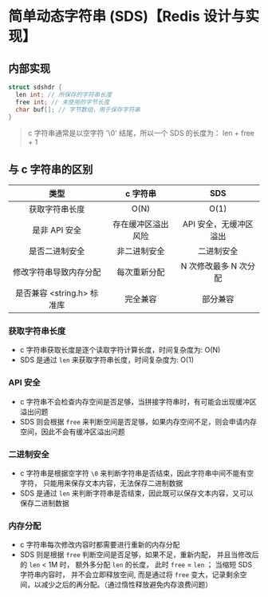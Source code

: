 # 简单动态字符串 (SDS)【Redis 设计与实现】


## 内部实现

```c
struct sdshdr {
  len int; // 所保存的字符串长度
  free int; // 未使用的字节长度
  char buf[]; // 字节数组，用于保存字符串
}
```

> c 字符串通常是以空字符 '\0' 结尾，所以一个 SDS 的长度为： len + free + 1


## 与 c 字符串的区别

|         类型          |   c 字符串   |      SDS      |
| :-----------------: | :-------: | :-----------: |
|       获取字符串长度       |   O(N)    |     O(1)      |
|      是非 API 安全      | 存在缓冲区溢出风险 | API 安全，无缓冲区溢出 |
|       是否二进制安全       |  非二进制安全   |     二进制安全     |
|     修改字符串导致内存分配     |  每次重新分配   | N 次修改最多 N 次分配 |
| 是否兼容 <string.h> 标准库 |   完全兼容    |     部分兼容      |

### 获取字符串长度

- c 字符串获取长度是逐个读取字符计算长度，时间复杂度为: O(N)
- SDS 是通过 `len` 来获取字符串长度，时间复杂度为: O(1)

### API 安全

- c 字符串不会检查内存空间是否足够，当拼接字符串时，有可能会出现缓冲区溢出问题
- SDS 则会根据 `free` 来判断空间是否足够，如果内存空间不足，则会申请内存空间，因此不会有缓冲区溢出问题

### 二进制安全

- c 字符串是根据空字符 `\0` 来判断字符串是否结束，因此字符串中间不能有空字符， 只能用来保存文本内容，无法保存二进制数据
- SDS  是通过 `len` 来判断字符串是否结束，因此既可以保存文本内容，又可以保存二进制数据

### 内存分配

- c 字符串每次修改内容时都需要进行重新的内存分配
- SDS 则是根据 `free` 判断空间是否足够，如果不足，重新内配， 并且当修改后的 `len` < 1M 时， 额外多分配 `len` 的长度， 此时 `free` = `len` ；  当缩短 SDS 字符串内容时， 并不会立即释放空间, 而是通过将 `free` 变大，记录剩余空间，以减少之后的再分配。（通过惰性释放避免内存浪费问题） 
